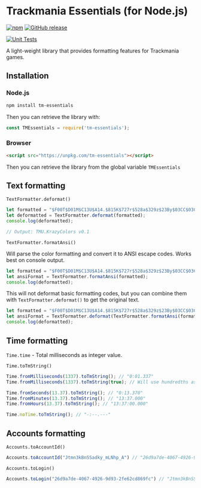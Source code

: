 # Trackmania Essentials (for Node.js)

[![npm](https://img.shields.io/npm/v/tm-essentials?logo=npm&style=for-the-badge)](https://npmjs.com/tm-essentials)
[![GitHub release](https://img.shields.io/github/v/release/GreepTheSheep/node-tm-essentials?logo=github&style=for-the-badge)](https://github.com/GreepTheSheep/node-tm-essentials/releases/latest)

[![Unit Tests](https://github.com/GreepTheSheep/node-tm-essentials/actions/workflows/test.yml/badge.svg)](https://github.com/GreepTheSheep/node-tm-essentials/actions/workflows/test.yml)

A light-weight library that provides formatting features for Trackmania games.

## Installation

### Node.js
```bash
npm install tm-essentials
```

Then you can retrieve the library with:
```js
const TMEssentials = require('tm-essentials');
```

### Browser
```html
<script src="https://unpkg.com/tm-essentials"></script>
```

Then you can retrieve the library from the global variable `TMEssentials`

## Text formatting

`TextFormatter.deformat()`

```js
let formatted = "$F00T$D01M$C13U$A14.$815K$727r$528a$329z$23By$03CC$03Co$04Bl$059o$068r$077s$085 $094v$0A30$0B1.$0C01";
let deformatted = TextFormatter.deformat(formatted);
console.log(deformatted);

// Output: TMU.KrazyColors v0.1
```

`TextFormatter.formatAnsi()`

Will parse the color formatting and convert it to ANSI escape codes. Works best on console output.

```js
let formatted = "$F00T$D01M$C13U$A14.$815K$727r$528a$329z$23By$03CC$03Co$04Bl$059o$068r$077s$085 $094v$0A30$0B1.$0C01";
let ansiFormat = TextFormatter.formatAnsi(formatted);
console.log(deformatted);
```

This will not deformat basic formatting codes, but you can combine them with `TextFormatter.deformat()` to get the original text.

```js
let formatted = "$F00T$D01M$C13U$A14.$815K$727r$528a$329z$23By$03CC$03Co$04Bl$059o$068r$077s$085 $094v$0A30$0B1.$0C01";
let ansiFormat = TextFormatter.deformat(TextFormatter.formatAnsi(formatted));
console.log(deformatted);
```

## Time formatting

`Time.time` - Total milliseconds as integer value.

`Time.toTmString()`

```js
Time.fromMilliseconds(1337).toTmString(); // "0:01.337"
Time.fromMilliseconds(1337).toTmString(true); // Will use hundredths as output: "0:01.33"

Time.fromSeconds(13.37).toTmString(); // "0:13.370"
Time.fromMinutes(13.37).toTmString(); // "13:37.000"
Time.fromHours(13.37).toTmString(); // "13:37:00.000"

Time.noTime.toTmString(); // "-:--.---"
```

## Accounts formatting

`Accounts.toAccountId()`

```js
Accounts.toAccountId("Jtmn3kBnSSadky_mLNhp_A") // "26d9a7de-4067-4926-9d93-2fe62cd869fc"
```

`Accounts.toLogin()`

```js
Accounts.toLogin("26d9a7de-4067-4926-9d93-2fe62cd869fc") // "Jtmn3kBnSSadky_mLNhp_A"
```